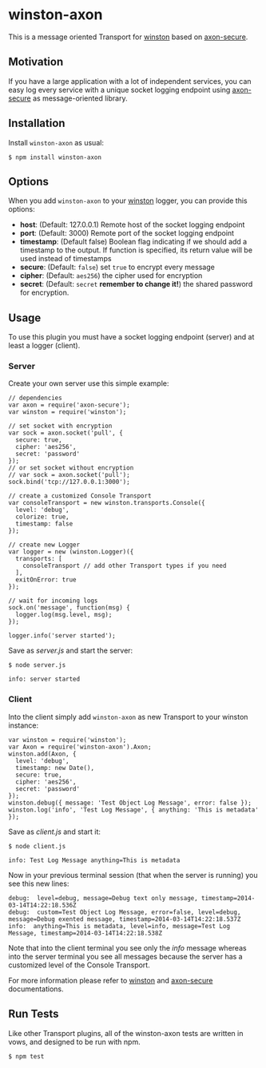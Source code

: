 # winston-axon

This is a message oriented Transport for [winston][2] based on [axon-secure][1].

## Motivation

If you have a large application with a lot of independent services, you can easy log every service with a unique socket logging endpoint using [axon-secure][1] as message-oriented library.

## Installation

Install `winston-axon` as usual:

    $ npm install winston-axon

## Options

When you add `winston-axon` to your [winston][2] logger, you can provide this options:

* __host__: (Default: 127.0.0.1) Remote host of the socket logging endpoint
* __port__: (Default: 3000) Remote port of the socket logging endpoint
* __timestamp__: (Default false) Boolean flag indicating if we should add a timestamp to the output. If function is specified, its return value will be used instead of timestamps
* __secure__: (Default: `false`) set `true` to encrypt every message
* __cipher__: (Default: `aes256`) the cipher used for encryption
* __secret__: (Default: `secret` **remember to change it!**) the shared password for encryption.

## Usage

To use this plugin you must have a socket logging endpoint (server) and at least a logger (client).

### Server

Create your own server use this simple example:

    // dependencies
    var axon = require('axon-secure');
    var winston = require('winston');

    // set socket with encryption
    var sock = axon.socket('pull', {
      secure: true,
      cipher: 'aes256',
      secret: 'password'
    });
    // or set socket without encryption
    // var sock = axon.socket('pull');
    sock.bind('tcp://127.0.0.1:3000');

    // create a customized Console Transport
    var consoleTransport = new winston.transports.Console({
      level: 'debug',
      colorize: true,
      timestamp: false
    });

    // create new Logger
    var logger = new (winston.Logger)({
      transports: [
        consoleTransport // add other Transport types if you need
      ],
      exitOnError: true
    });

    // wait for incoming logs
    sock.on('message', function(msg) {
      logger.log(msg.level, msg);
    });

    logger.info('server started');

Save as _server.js_ and start the server:

    $ node server.js

    info: server started

### Client

Into the client simply add `winston-axon` as new Transport to your winston instance:

    var winston = require('winston');
    var Axon = require('winston-axon').Axon;
    winston.add(Axon, {
      level: 'debug',
      timestamp: new Date(),
      secure: true,
      cipher: 'aes256',
      secret: 'password'
    });
    winston.debug({ message: 'Test Object Log Message', error: false });
    winston.log('info', 'Test Log Message', { anything: 'This is metadata' });

Save as _client.js_ and start it:

    $ node client.js

    info: Test Log Message anything=This is metadata

Now in your previous terminal session (that when the server is running) you see this new lines:

    debug:  level=debug, message=Debug text only message, timestamp=2014-03-14T14:22:18.536Z
    debug:  custom=Test Object Log Message, error=false, level=debug, message=Debug exented message, timestamp=2014-03-14T14:22:18.537Z
    info:  anything=This is metadata, level=info, message=Test Log Message, timestamp=2014-03-14T14:22:18.538Z

Note that into the client terminal you see only the _info_ message whereas into the server terminal you see all messages because the server has a customized level of the Console Transport.

For more information please refer to [winston][2] and [axon-secure][1] documentations.

## Run Tests

Like other Transport plugins, all of the winston-axon tests are written in vows, and designed to be run with npm.

    $ npm test



[1]: https://npmjs.org/package/axon-secure
[2]: https://npmjs.org/package/winston

